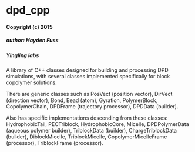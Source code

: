 # dpd_cpp
#### Copyright (c) 2015
##### author: Hayden Fuss
##### Yingling labs


A library of C++ classes designed for building and processing DPD simulations, with several classes implemented specifically for block copolymer solutions.

There are generic classes such as PosVect (position vector), DirVect (direction vector), Bond, Bead (atom), Gyration, PolymerBlock, CopolymerChain, DPDFrame (trajectory processor), DPDData (builder).

Also has specific implementations descending from these classes: HydrophobicTail, PECTriblock, HydrophobicCore, Micelle, DPDPolymerData (aqueous polymer builder), TriblockData (builder), ChargeTriblockData (builder), DiblockMicelle, TriblockMicelle, CopolymerMicelleFrame (processor), TriblockFrame (processor).
